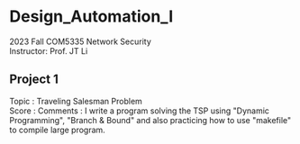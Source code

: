 # Design_Automation_I  
2023 Fall COM5335 Network Security  
Instructor: Prof. JT Li

## Project 1
Topic : Traveling Salesman Problem  
Score : 
Comments : I write a program solving the TSP using "Dynamic Programming", "Branch & Bound" and also practicing how to use "makefile" to compile large program.
